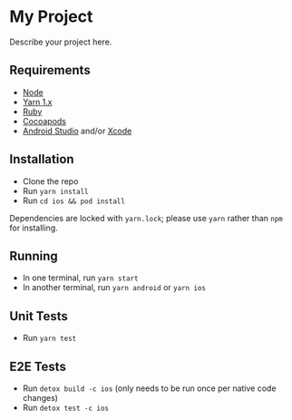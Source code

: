 # My Project

Describe your project here.

## Requirements

- [Node](https://nodejs.org)
- [Yarn 1.x](https://classic.yarnpkg.com/lang/en/)
- [Ruby](https://www.ruby-lang.org/)
- [Cocoapods](https://cocoapods.org/)
- [Android Studio](https://developer.android.com/studio) and/or [Xcode](https://developer.apple.com/xcode/)

## Installation

- Clone the repo
- Run `yarn install`
- Run `cd ios && pod install`

Dependencies are locked with `yarn.lock`; please use `yarn` rather than `npm` for installing.

## Running

- In one terminal, run `yarn start`
- In another terminal, run `yarn android` or `yarn ios`

## Unit Tests

- Run `yarn test`

## E2E Tests

- Run `detox build -c ios` (only needs to be run once per native code changes)
- Run `detox test -c ios`

